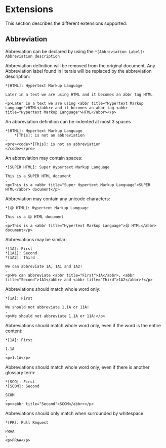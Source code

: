 # Extensions

This section describes the different extensions supported:

## Abbreviation

Abbreviation can be declared by using the `*[Abbreviation Label]: Abbreviation description`

Abbreviation definition will be removed from the original document. Any Abbreviation label found in literals will be
replaced by the abbreviation description:

```````````````````````````````` example
*[HTML]: Hypertext Markup Language

Later in a text we are using HTML and it becomes an abbr tag HTML
.
<p>Later in a text we are using <abbr title="Hypertext Markup Language">HTML</abbr> and it becomes an abbr tag <abbr title="Hypertext Markup Language">HTML</abbr></p>
````````````````````````````````

An abbreviation definition can be indented at most 3 spaces

```````````````````````````````` example
*[HTML]: Hypertext Markup Language
    *[This]: is not an abbreviation
.
<pre><code>*[This]: is not an abbreviation
</code></pre>
````````````````````````````````

An abbreviation may contain spaces:

```````````````````````````````` example
*[SUPER HTML]: Super Hypertext Markup Language

This is a SUPER HTML document    
.
<p>This is a <abbr title="Super Hypertext Markup Language">SUPER HTML</abbr> document</p>
````````````````````````````````

Abbreviation may contain any unicode characters:

```````````````````````````````` example
*[😃 HTML]: Hypertext Markup Language

This is a 😃 HTML document    
.
<p>This is a <abbr title="Hypertext Markup Language">😃 HTML</abbr> document</p>
````````````````````````````````

Abbreviations may be similar:

```````````````````````````````` example
*[1A]: First
*[1A1]: Second
*[1A2]: Third

We can abbreviate 1A, 1A1 and 1A2!
.
<p>We can abbreviate <abbr title="First">1A</abbr>, <abbr title="Second">1A1</abbr> and <abbr title="Third">1A2</abbr>!</p>
````````````````````````````````

Abbreviations should match whole word only:

```````````````````````````````` example
*[1A]: First

We should not abbreviate 1.1A or 11A!
.
<p>We should not abbreviate 1.1A or 11A!</p>
````````````````````````````````

Abbreviations should match whole word only, even if the word is the entire content:

```````````````````````````````` example
*[1A]: First

1.1A
.
<p>1.1A</p>
````````````````````````````````

Abbreviations should match whole word only, even if there is another glossary term:

```````````````````````````````` example
*[SCO]: First
*[SCOM]: Second

SCOM
.
<p><abbr title="Second">SCOM</abbr></p>
````````````````````````````````

Abbreviations should only match when surrounded by whitespace:

```````````````````````````````` example
*[PR]: Pull Request

PRAA
.
<p>PRAA</p>
````````````````````````````````